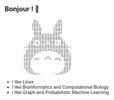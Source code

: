## Bonjour ! :sloth:
            
            
            ⠀⠀⠀⠀⣶⣄⠀⠀⠀⠀⠀⠀⢀⣶⡆⠀⠀⠀
            ⠀⠀⠀⢸⣿⣿⡆⠀⠀⠀⠀⢀⣾⣿⡇⠀⠀⠀
            ⠀⠀⠀⠘⣿⣿⣿⠀⠀⠀⠀⢸⣿⣿⡇⠀⠀⠀
            ⠀⠀⠀⠀⢿⣿⣿⣤⣤⣤⣤⣼⣿⡿⠃⠀⠀⠀
            ⠀⠀⠀⢠⣾⣿⣿⣿⣿⣿⣿⣿⣿⣿⣆⠀⠀⠀
            ⠀⠀⢠⣿⡃⣦⢹⣿⣟⣙⣿⣿⠰⡀⣿⣇⠀⠀
            ⠠⠬⣿⣿⣷⣶⣿⣿⣿⣿⣿⣿⣷⣾⣿⣿⡭⠤
            ⠀⣼⣿⣿⣿⣿⠿⠛⠛⠛⠛⠻⢿⣿⣿⣿⣿⡀
            ⢰⣿⣿⣿⠋⠀⠀⠀⢀⣀⠀⠀⠀⠉⢿⣿⣿⣧
            ⢸⣿⣿⠃⠜⠛⠂⠀⠋⠉⠃⠐⠛⠻⠄⢿⣿⣿
            ⢸⣿⣿⠀⠀⠀⠀⠀⠀⠀⠀⠀⠀⠀⠀⢸⣿⣿
            ⠘⣿⣿⡄⠀⠀⠀⠀⠀⠀⠀⠀⠀⠀⠀⣾⣿⡏
            ⠀⠈⠻⠿⣤⣀⡀⠀⠀⠀⠀⠀⣀⣠⠾⠟⠋⠀



- I like Linux
- I like Bioinformatics and Computational Biology
- I like Graph and Probabilistic Machine Learning
